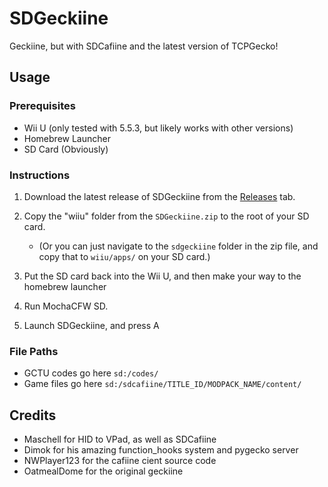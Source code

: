 # SDGeckiine
Geckiine, but with SDCafiine and the latest version of TCPGecko!

## Usage

### Prerequisites
* Wii U (only tested with 5.5.3, but likely works with other versions)
* Homebrew Launcher
* SD Card (Obviously)

### Instructions
1. Download the latest release of SDGeckiine from the [Releases](https://github.com/Sheldon10095/SDGeckiine/releases) tab.

2. Copy the "wiiu" folder from the ```SDGeckiine.zip``` to the root of your SD card.
   * (Or you can just navigate to the ```sdgeckiine``` folder in the zip file, and copy that to ```wiiu/apps/``` on your SD card.)
   
3. Put the SD card back into the Wii U, and then make your way to the homebrew launcher

4. Run MochaCFW SD.

5. Launch SDGeckiine, and press A


### File Paths
* GCTU codes go here ```sd:/codes/```
* Game files go here ```sd:/sdcafiine/TITLE_ID/MODPACK_NAME/content/```

## Credits

* Maschell for HID to VPad, as well as SDCafiine
* Dimok for his amazing function_hooks system and pygecko server
* NWPlayer123 for the cafiine cient source code
* OatmealDome for the original geckiine